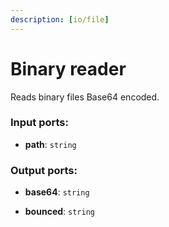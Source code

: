 ```yaml
---
description: [io/file]
---
```


# Binary reader

Reads binary files Base64 encoded.

### Input ports:

* __path__: `string`

### Output ports:

* __base64__: `string`


* __bounced__: `string`

